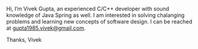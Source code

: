 Hi, I’m Vivek Gupta, an experienced C/C++ developer with sound knowledge of Java Spring as well. I am interested in solving chalanging problems and learning new concepts of software design. I can be reached at gupta1985.vivek@gmail.com.

Thanks,
Vivek



